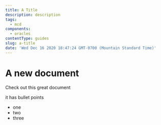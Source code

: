 ```yaml
---
title: A Title
description: description
tags:
  - mcd
components:
  - oracles
contentType: guides
slug: a-title
date: 'Wed Dec 16 2020 18:47:24 GMT-0700 (Mountain Standard Time)'
---
```

# A new document

Check out this great document

it has bullet points
- one
- two 
- three